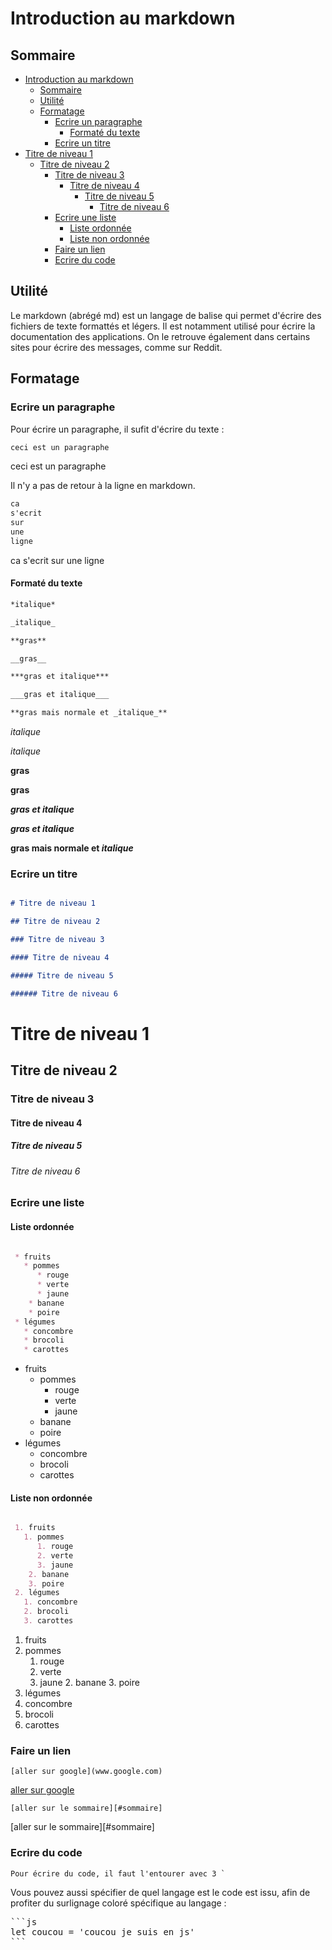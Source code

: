 # Introduction au markdown

## Sommaire

- [Introduction au markdown](#introduction-au-markdown)
  * [Sommaire](#sommaire)
  * [Utilité](#utilit-)
  * [Formatage](#formatage)
    + [Ecrire un paragraphe](#ecrire-un-paragraphe)
      - [Formaté du texte](#format--du-texte)
    + [Ecrire un titre](#ecrire-un-titre)
- [Titre de niveau 1](#titre-de-niveau-1)
  * [Titre de niveau 2](#titre-de-niveau-2)
    + [Titre de niveau 3](#titre-de-niveau-3)
      - [Titre de niveau 4](#titre-de-niveau-4)
        * [Titre de niveau 5](#titre-de-niveau-5)
          + [Titre de niveau 6](#titre-de-niveau-6)
    + [Ecrire une liste](#ecrire-une-liste)
      - [Liste ordonnée](#liste-ordonn-e)
      - [Liste non ordonnée](#liste-non-ordonn-e)
    + [Faire un lien](#faire-un-lien)
    + [Ecrire du code](#ecrire-du-code)


## Utilité

Le markdown (abrégé md) est un langage de balise qui permet d'écrire des fichiers de texte formattés et légers. Il est notamment utilisé pour écrire la documentation des applications. On le retrouve également dans certains sites pour écrire des messages, comme sur Reddit.

## Formatage

### Ecrire un paragraphe

Pour écrire un paragraphe, il sufit d'écrire du texte : 

```markdown
ceci est un paragraphe
```

ceci est un paragraphe


Il n'y a pas de retour à la ligne en markdown.

```markdown
ca
s'ecrit
sur
une
ligne
```

ca s'ecrit sur une ligne


#### Formaté du texte

```markdown
*italique*

_italique_

**gras**

__gras__

***gras et italique***

___gras et italique___

**gras mais normale et _italique_**
```

*italique*

_italique_

**gras**

__gras__

***gras et italique***

___gras et italique___

**gras mais normale et _italique_**

### Ecrire un titre

```markdown

# Titre de niveau 1

## Titre de niveau 2

### Titre de niveau 3

#### Titre de niveau 4

##### Titre de niveau 5

###### Titre de niveau 6

```

# Titre de niveau 1

## Titre de niveau 2

### Titre de niveau 3

#### Titre de niveau 4

##### Titre de niveau 5

###### Titre de niveau 6

### Ecrire une liste

#### Liste ordonnée

```markdown

 * fruits
   * pommes
      * rouge
      * verte
      * jaune
    * banane
    * poire
 * légumes
   * concombre
   * brocoli
   * carottes
```

 * fruits
   * pommes
      * rouge
      * verte
      * jaune
    * banane
    * poire
 * légumes
   * concombre
   * brocoli
   * carottes

#### Liste non ordonnée

```markdown

 1. fruits
   1. pommes
      1. rouge
      2. verte
      3. jaune
    2. banane
    3. poire
 2. légumes
   1. concombre
   2. brocoli
   3. carottes
```

 1. fruits
   1. pommes
      1. rouge
      2. verte
      3. jaune
    2. banane
    3. poire
 2. légumes
   1. concombre
   2. brocoli
   3. carottes

### Faire un lien 

```
[aller sur google](www.google.com)
```

[aller sur google](www.google.com)


```
[aller sur le sommaire][#sommaire]
```

[aller sur le sommaire][#sommaire]

### Ecrire du code


```
Pour écrire du code, il faut l'entourer avec 3 `
```

Vous pouvez aussi spécifier de quel langage est le code est issu, afin de profiter du surlignage coloré spécifique au langage : 

<pre>
```js
let coucou = 'coucou je suis en js'
```   
</pre>